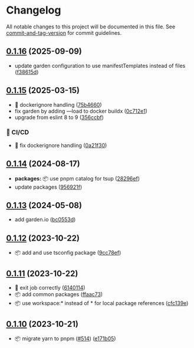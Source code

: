 # Changelog

All notable changes to this project will be documented in this file. See [commit-and-tag-version](https://github.com/absolute-version/commit-and-tag-version) for commit guidelines.

## [0.1.16](https://github.com/demokratie-live/democracy-development/compare/sync-deputy-profiles@v0.1.15...sync-deputy-profiles@v0.1.16) (2025-09-09)


* update garden configuration to use manifestTemplates instead of files ([f38615d](https://github.com/demokratie-live/democracy-development/commit/f38615dd5400bad734139f5363a6a6d9fa6a3db3))

## [0.1.15](https://github.com/demokratie-live/democracy-development/compare/sync-deputy-profiles@v0.1.14...sync-deputy-profiles@v0.1.15) (2025-03-15)


* 🐛 dockerignore handling ([75b4660](https://github.com/demokratie-live/democracy-development/commit/75b4660fae655d2cf9c3847611707dac177f82cc))
* fix garden by adding —load to docker buildx ([0c712e1](https://github.com/demokratie-live/democracy-development/commit/0c712e1734116275badbde2c82aadc4515845759))
* upgrade from eslint 8 to 9 ([356ccbf](https://github.com/demokratie-live/democracy-development/commit/356ccbfad9dff32191f38be383b24d515d4a87fb))


### 👷 CI/CD

* 👷 fix dockerignore handling ([0a21f30](https://github.com/demokratie-live/democracy-development/commit/0a21f3020ff68334d259743a87f14bec76dd6b1c))

## [0.1.14](https://github.com/demokratie-live/democracy-development/compare/sync-deputy-profiles@v0.1.13...sync-deputy-profiles@v0.1.14) (2024-08-17)


* **packages:** 📦 use pnpm catalog for tsup ([28296ef](https://github.com/demokratie-live/democracy-development/commit/28296efc10543878f19af319b92e8b86a07c9fe2))
* update packages ([956921f](https://github.com/demokratie-live/democracy-development/commit/956921f3fc83f93e606a403d75463d38641fc595))

## [0.1.13](https://github.com/demokratie-live/democracy-development/compare/sync-deputy-profiles@v0.1.12...sync-deputy-profiles@v0.1.13) (2024-05-08)


* add garden.io ([bc0553d](https://github.com/demokratie-live/democracy-development/commit/bc0553d2dbae414c2d9f418dc06530bcc2ea82e7))

## [0.1.12](https://github.com/demokratie-live/democracy-development/compare/sync-deputy-profiles@v0.1.11...sync-deputy-profiles@v0.1.12) (2023-10-22)


* 📦️ add and use tsconfig package ([9cc78ef](https://github.com/demokratie-live/democracy-development/commit/9cc78efa450817dbbb6317bcda49faca66a91c28))

## [0.1.11](https://github.com/demokratie-live/democracy-development/compare/sync-deputy-profiles@v0.1.10...sync-deputy-profiles@v0.1.11) (2023-10-22)


* 🐛 exit job correctly ([6140114](https://github.com/demokratie-live/democracy-development/commit/6140114dcc6b31e5e2525d0cb8fcc684f1e28299))
* 📦️ add common packages ([ffaac73](https://github.com/demokratie-live/democracy-development/commit/ffaac738ab8bd2376bdc6f792c741a51df253002))
* 📦️ use workspace:* instead of * for local package references ([cfc139e](https://github.com/demokratie-live/democracy-development/commit/cfc139e62c56dcd67c363d45227bb7675acb863a))

## [0.1.10](https://github.com/demokratie-live/democracy-development/compare/sync-deputy-profiles@v0.1.7...sync-deputy-profiles@v0.1.10) (2023-10-21)


* 📦️ migrate yarn to pnpm ([#514](https://github.com/demokratie-live/democracy-development/issues/514)) ([e171b05](https://github.com/demokratie-live/democracy-development/commit/e171b05ac0b007e070c73e804f9322f61c95903b))

